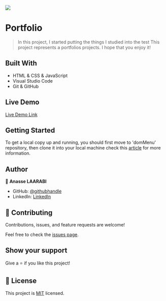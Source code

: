 ![](https://img.shields.io/badge/Microverse-blueviolet)

# Portfolio

>In this project, I started putting the things I studied into the test
>This project represents a portfolios projects.
>I hope that you enjoy it!


## Built With

- HTML & CSS & JavaScript
- Visual Studio Code
- Git & GitHub

## Live Demo

[Live Demo Link](https://a-laarabi.github.io/Portfolio_Mobile-version/Old-portfolio/)

## Getting Started

To get a local copy up and running, you should first move to 'domMenu' repository, then clone it into your local machine check this [article](https://docs.github.com/en/repositories/creating-and-managing-repositories/cloning-a-repository) for more information.


## Author

👤 **Anasse LAARABI**

- GitHub: [@githubhandle](https://github.com/a-laarabi)
- LinkedIn: [LinkedIn](https://www.linkedin.com/in/anasse-laarabi-96518616b/)


## 🤝 Contributing

Contributions, issues, and feature requests are welcome!

Feel free to check the [issues page](https://github.com/a-laarabi/Portfolio_Mobile-version/issues).

## Show your support

Give a ⭐️ if you like this project!

## 📝 License

This project is [MIT](./LICENSE) licensed.
